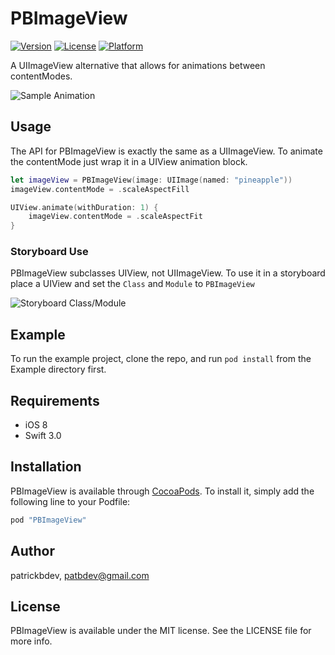 # PBImageView

[![Version](https://img.shields.io/cocoapods/v/PBImageView.svg?style=flat)](http://cocoapods.org/pods/PBImageView)
[![License](https://img.shields.io/cocoapods/l/PBImageView.svg?style=flat)](http://cocoapods.org/pods/PBImageView)
[![Platform](https://img.shields.io/cocoapods/p/PBImageView.svg?style=flat)](http://cocoapods.org/pods/PBImageView)

A UIImageView alternative that allows for animations between contentModes.

![Sample Animation](https://github.com/patrickbdev/PBImageView/raw/master/Images/ExampleAnimation.gif)

## Usage

The API for PBImageView is exactly the same as a UIImageView.
To animate the contentMode just wrap it in a UIView animation block.

```swift
let imageView = PBImageView(image: UIImage(named: "pineapple"))
imageView.contentMode = .scaleAspectFill

UIView.animate(withDuration: 1) {
    imageView.contentMode = .scaleAspectFit
}
```

### Storyboard Use

PBImageView subclasses UIView, not UIImageView. To use it in a storyboard place a UIView and set the `Class` and `Module` to `PBImageView`

![Storyboard Class/Module](https://github.com/patrickbdev/PBImageView/raw/master/Images/StoryboardClassModule.png)

## Example

To run the example project, clone the repo, and run `pod install` from the Example directory first.

## Requirements

* iOS 8
* Swift 3.0

## Installation

PBImageView is available through [CocoaPods](http://cocoapods.org). To install
it, simply add the following line to your Podfile:

```ruby
pod "PBImageView"
```

## Author

patrickbdev, patbdev@gmail.com

## License

PBImageView is available under the MIT license. See the LICENSE file for more info.
